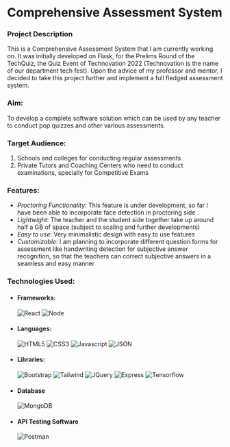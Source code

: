 # Comprehensive Assessment System

<h3>Project Description</h3>
This is a Comprehensive Assessment System that I am currently working on.
It was initially developed on Flask, for the Prelims Round of the TechQuiz, the Quiz Event of Technovation 2022 (Technovation is the name of our department tech fest). Upon the advice of my professor and mentor, I decided to take this project further and implement a full fledged assessment system.

<h3>Aim:</h3>
To develop a complete software solution which can be used by any teacher to conduct pop quizzes and other various assessments.

<h3>Target Audience:</h3>
<ol>
  <li>Schools and colleges for conducting regular assessments</li>
  <li>Private Tutors and Coaching Centers who need to conduct examinations, specially for Competitive Exams</li>
</ol>

<h3>Features:</h3>
<ul>
  <li><em>Proctoring Functionality</em>: This feature is under development, so far I have been able to incorporate face detection in proctoring side</li> 
  <li><em>Lightwight</em>: The teacher and the student side together take up around half a GB of space.(subject to scaling and further developments)</li>
  <li><em>Easy to use</em>: Very minimalistic design with easy to use features</li>
  <li><em>Customizable</em>: I am planning to incorporate different question forms for assessment like handwriting detection for subjective answer recognition, so that the teachers can correct subjective answers in a seamless and easy manner</li>
</ul>

<h3>Technologies Used:</h3>

<ul>
<li><h4>Frameworks:</h4>

![React](https://img.shields.io/badge/React-20232A?style=for-the-badge&logo=react&logoColor=61DAFB)
![Node](https://img.shields.io/badge/Node.js-339933?style=for-the-badge&logo=nodedotjs&logoColor=white)

</li>
  
<li>
<h4>Languages:</h4>

![HTML5](https://img.shields.io/badge/HTML5-E34F26?style=for-the-badge&logo=html5&logoColor=white)
![CSS3](https://img.shields.io/badge/CSS3-1572B6?style=for-the-badge&logo=css3&logoColor=white)
![Javascript](https://img.shields.io/badge/JavaScript-323330?style=for-the-badge&logo=javascript&logoColor=F7DF1E)
![JSON](https://img.shields.io/badge/json-5E5C5C?style=for-the-badge&logo=json&logoColor=white)

</li>
<li>
<h4>Libraries:</h4>
    
![Bootstrap](https://img.shields.io/badge/Bootstrap-563D7C?style=for-the-badge&logo=bootstrap&logoColor=white)
![Tailwind](https://img.shields.io/badge/Tailwind_CSS-38B2AC?style=for-the-badge&logo=tailwind-css&logoColor=white)
![JQuery](https://img.shields.io/badge/jQuery-0769AD?style=for-the-badge&logo=jquery&logoColor=white)
![Express](https://img.shields.io/badge/Express.js-000000?style=for-the-badge&logo=express&logoColor=white)
![Tensorflow](https://img.shields.io/badge/TensorFlow-FF6F00?style=for-the-badge&logo=tensorflow&logoColor=white)
  
</li>
  
<li>
<h4>Database</h4>

![MongoDB](https://img.shields.io/badge/MongoDB-4EA94B?style=for-the-badge&logo=mongodb&logoColor=white)

</li>
<li>  
<h4>API Testing Software</h4>
  
![Postman](https://img.shields.io/badge/Postman-FF6C37?style=for-the-badge&logo=postman&logoColor=white)
  
</li>
</ul>
